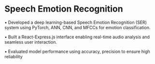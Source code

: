# Speech Emotion Recognition


• Developed a deep learning-based Speech Emotion Recognition (SER) system using PyTorch, ANN, CNN,
and MFCCs for emotion classification.

• Built a React-Express.js interface enabling real-time audio analysis and seamless user interaction.

• Evaluated model performance using accuracy, precision to ensure high reliability
